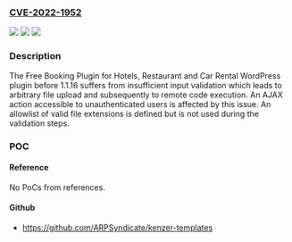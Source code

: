 ### [CVE-2022-1952](https://cve.mitre.org/cgi-bin/cvename.cgi?name=CVE-2022-1952)
![](https://img.shields.io/static/v1?label=Product&message=Free%20Booking%20Plugin%20for%20Hotels%2C%20Restaurant%20and%20Car%20Rental%20%E2%80%93%20eaSYNC&color=blue)
![](https://img.shields.io/static/v1?label=Version&message=1.1.16%3C%201.1.16%20&color=brighgreen)
![](https://img.shields.io/static/v1?label=Vulnerability&message=CWE-434%20Unrestricted%20Upload%20of%20File%20with%20Dangerous%20Type&color=brighgreen)

### Description

The Free Booking Plugin for Hotels, Restaurant and Car Rental WordPress plugin before 1.1.16 suffers from insufficient input validation which leads to arbitrary file upload and subsequently to remote code execution. An AJAX action accessible to unauthenticated users is affected by this issue. An allowlist of valid file extensions is defined but is not used during the validation steps.

### POC

#### Reference
No PoCs from references.

#### Github
- https://github.com/ARPSyndicate/kenzer-templates


